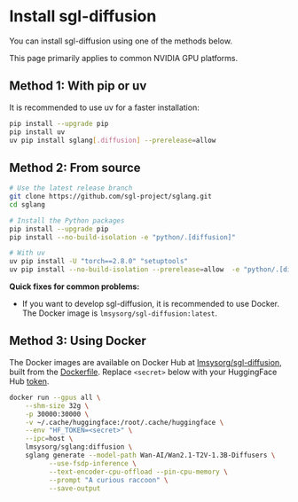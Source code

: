 # Install sgl-diffusion

You can install sgl-diffusion using one of the methods below.

This page primarily applies to common NVIDIA GPU platforms.

## Method 1: With pip or uv

It is recommended to use uv for a faster installation:

```bash
pip install --upgrade pip
pip install uv
uv pip install sglang[.diffusion] --prerelease=allow
```

## Method 2: From source

```bash
# Use the latest release branch
git clone https://github.com/sgl-project/sglang.git
cd sglang

# Install the Python packages
pip install --upgrade pip
pip install --no-build-isolation -e "python/.[diffusion]"

# With uv
uv pip install -U "torch==2.8.0" "setuptools"
uv pip install --no-build-isolation --prerelease=allow  -e "python/.[diffusion]"
```

**Quick fixes for common problems:**

- If you want to develop sgl-diffusion, it is recommended to use Docker. The Docker image is `lmsysorg/sgl-diffusion:latest`.

## Method 3: Using Docker

The Docker images are available on Docker Hub at [lmsysorg/sgl-diffusion](), built from the [Dockerfile](https://github.com/sgl-project/sgl-diffusion/tree/main/docker).
Replace `<secret>` below with your HuggingFace Hub [token](https://huggingface.co/docs/hub/en/security-tokens).

```bash
docker run --gpus all \
    --shm-size 32g \
    -p 30000:30000 \
    -v ~/.cache/huggingface:/root/.cache/huggingface \
    --env "HF_TOKEN=<secret>" \
    --ipc=host \
    lmsysorg/sglang:diffusion \
    sglang generate --model-path Wan-AI/Wan2.1-T2V-1.3B-Diffusers \
          --use-fsdp-inference \
          --text-encoder-cpu-offload --pin-cpu-memory \
          --prompt "A curious raccoon" \
          --save-output
```
